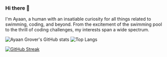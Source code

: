 ### Hi there 👋

I'm Ayaan, a human with an insatiable curiosity for all things related to swimming, coding, and beyond. From the excitement of the swimming pool to the thrill of coding challenges, my interests span a wide spectrum.

![Ayaan Grover's GitHub stats](https://github-readme-stats.vercel.app/api?username=ayaangrover\&bg_color=30,0D1117,0D1117\&title_color=fff\&text_color=fff\&rank_icon=github) ![Top Langs](https://github-readme-stats.vercel.app/api/top-langs/?username=ayaangrover&layout=donut&bg_color=30,0D1117,0D1117&text_color=ffffff&title_color=ffffff)

[![GitHub Streak](https://streak-stats.demolab.com?user=ayaangrover)](https://git.io/streak-stats)
